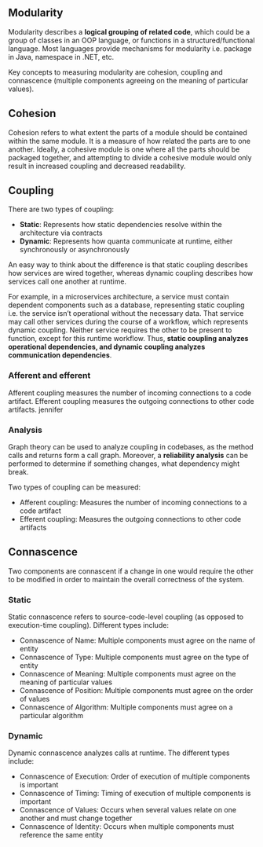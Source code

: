 ## Modularity

Modularity describes a **logical grouping of related code**, which could be a group of classes in an OOP language, or functions in a structured/functional language. Most languages provide mechanisms for modularity i.e. package in Java, namespace in .NET, etc.

Key concepts to measuring modularity are cohesion, coupling and connascence (multiple components agreeing on the meaning of particular values).

## Cohesion

Cohesion refers to what extent the parts of a module should be contained within the same module. It is a measure of how related the parts are to one another. Ideally, a cohesive module is one where all the parts should be packaged together, and attempting to divide a cohesive module would only result in increased coupling and decreased readability.

## Coupling

There are two types of coupling:

- **Static**: Represents how static dependencies resolve within the architecture via contracts
- **Dynamic**: Represents how quanta communicate at runtime, either synchronously or asynchronously

An easy way to think about the difference is that static coupling describes how services are wired together, whereas dynamic coupling describes how services call one another at runtime.

For example, in a microservices architecture, a service must contain dependent components such as a database, representing static coupling i.e. the service isn’t operational without the necessary data. That service may call other services during the course of a workflow, which represents dynamic coupling. Neither service requires the other to be present to function, except for this runtime workflow. Thus, **static coupling analyzes operational dependencies, and dynamic coupling analyzes communication dependencies**.

### Afferent and efferent

Afferent coupling measures the number of incoming connections to a code artifact. Efferent coupling measures the outgoing connections to other code artifacts. jennifer

### Analysis

Graph theory can be used to analyze coupling in codebases, as the method calls and returns form a call graph. Moreover, a **reliability analysis** can be performed to determine if something changes, what dependency might break.

Two types of coupling can be measured:

- Afferent coupling: Measures the number of incoming connections to a code artifact
- Efferent coupling: Measures the outgoing connections to other code artifacts

## Connascence

Two components are connascent if a change in one would require the other to be modified in order to maintain the overall correctness of the system.

### Static

Static connascence refers to source-code-level coupling (as opposed to execution-time coupling). Different types include:

- Connascence of Name: Multiple components must agree on the name of entity
- Connascence of Type: Multiple components must agree on the type of entity
- Connascence of Meaning: Multiple components must agree on the meaning of particular values
- Connascence of Position: Multiple components must agree on the order of values
- Connascence of Algorithm: Multiple components must agree on a particular algorithm

### Dynamic

Dynamic connascence analyzes calls at runtime. The different types include:

- Connascence of Execution: Order of execution of multiple components is important
- Connascence of Timing: Timing of execution of multiple components is important
- Connascence of Values: Occurs when several values relate on one another and must change together
- Connascence of Identity: Occurs when multiple components must reference the same entity
